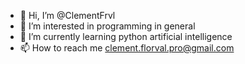 - 👋 Hi, I’m @ClementFrvl
- 👀 I’m interested in programming in general
- 🌱 I’m currently learning python artificial intelligence
- 📫 How to reach me clement.florval.pro@gmail.com

